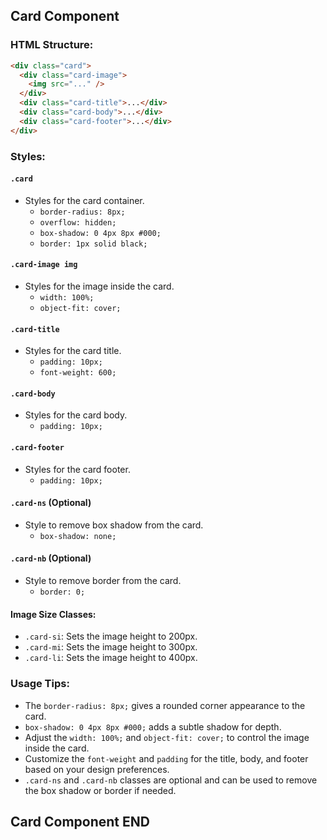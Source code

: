 ## Card Component

### HTML Structure:

```html
<div class="card">
  <div class="card-image">
    <img src="..." />
  </div>
  <div class="card-title">...</div>
  <div class="card-body">...</div>
  <div class="card-footer">...</div>
</div>
```

### Styles:

#### `.card`

- Styles for the card container.
  - `border-radius: 8px;`
  - `overflow: hidden;`
  - `box-shadow: 0 4px 8px #000;`
  - `border: 1px solid black;`

#### `.card-image img`

- Styles for the image inside the card.
  - `width: 100%;`
  - `object-fit: cover;`

#### `.card-title`

- Styles for the card title.
  - `padding: 10px;`
  - `font-weight: 600;`

#### `.card-body`

- Styles for the card body.
  - `padding: 10px;`

#### `.card-footer`

- Styles for the card footer.
  - `padding: 10px;`

#### `.card-ns` (Optional)

- Style to remove box shadow from the card.
  - `box-shadow: none;`

#### `.card-nb` (Optional)

- Style to remove border from the card.
  - `border: 0;`

#### Image Size Classes:

- `.card-si`: Sets the image height to 200px.
- `.card-mi`: Sets the image height to 300px.
- `.card-li`: Sets the image height to 400px.

### Usage Tips:

- The `border-radius: 8px;` gives a rounded corner appearance to the card.
- `box-shadow: 0 4px 8px #000;` adds a subtle shadow for depth.
- Adjust the `width: 100%;` and `object-fit: cover;` to control the image inside the card.
- Customize the `font-weight` and `padding` for the title, body, and footer based on your design preferences.
- `.card-ns` and `.card-nb` classes are optional and can be used to remove the box shadow or border if needed.

## Card Component END
